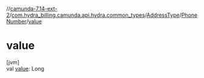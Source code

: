 //[camunda-7.14-ext-2](../../../../index.md)/[com.hydra_billing.camunda.api.hydra.common_types](../../index.md)/[AddressType](../index.md)/[PhoneNumber](index.md)/[value](value.md)

# value

[jvm]\
val [value](value.md): Long
